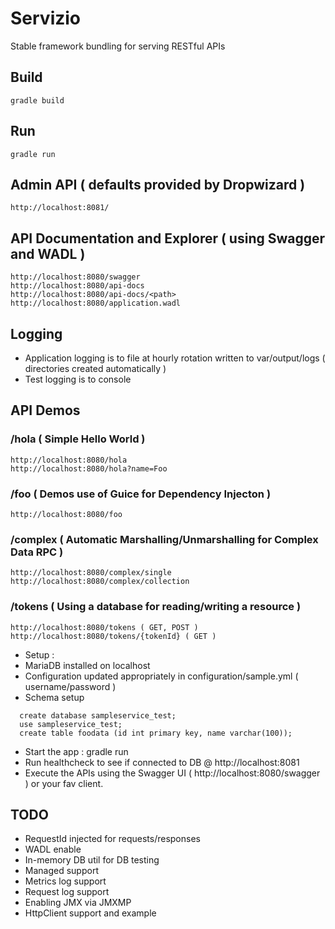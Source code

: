 # Servizio
Stable framework bundling for serving RESTful APIs

## Build
```
gradle build
```

## Run
```
gradle run
```

## Admin API ( defaults provided by Dropwizard )
```
http://localhost:8081/
```

## API Documentation and Explorer ( using Swagger and WADL )
```
http://localhost:8080/swagger
http://localhost:8080/api-docs
http://localhost:8080/api-docs/<path>
http://localhost:8080/application.wadl
```

## Logging
* Application logging is to file at hourly rotation written to var/output/logs ( directories created automatically )
* Test logging is to console

## API Demos

### /hola ( Simple Hello World )
```
http://localhost:8080/hola
http://localhost:8080/hola?name=Foo
```

### /foo ( Demos use of Guice for Dependency Injecton )
```
http://localhost:8080/foo
```
### /complex ( Automatic Marshalling/Unmarshalling for Complex Data RPC )
```
http://localhost:8080/complex/single
http://localhost:8080/complex/collection
```

### /tokens ( Using a database for reading/writing a resource )
```
http://localhost:8080/tokens ( GET, POST )
http://localhost:8080/tokens/{tokenId} ( GET )
```
- Setup : 
- MariaDB installed on localhost
- Configuration updated appropriately in configuration/sample.yml ( username/password )
- Schema setup
```
  create database sampleservice_test;
  use sampleservice_test;
  create table foodata (id int primary key, name varchar(100));
```
- Start the app : gradle run
- Run healthcheck to see if connected to DB @ http://localhost:8081
- Execute the APIs using the Swagger UI ( http://localhost:8080/swagger ) or your fav client.

## TODO
- RequestId injected for requests/responses
- WADL enable
- In-memory DB util for DB testing
- Managed support
- Metrics log support
- Request log support
- Enabling JMX via JMXMP
- HttpClient support and example

